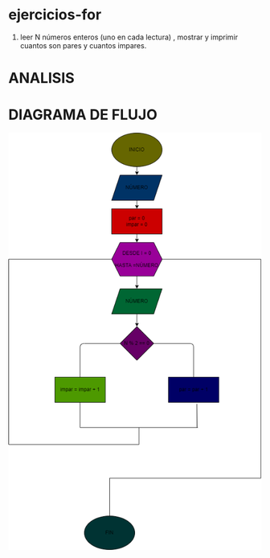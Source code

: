 # ejercicios-for

1. leer N números enteros (uno en cada lectura) , mostrar y imprimir cuantos son pares y cuantos impares.

# ANALISIS

# DIAGRAMA DE FLUJO


![Diagrama de flujo](diagramaloka.png "Diagrama de flujo")
